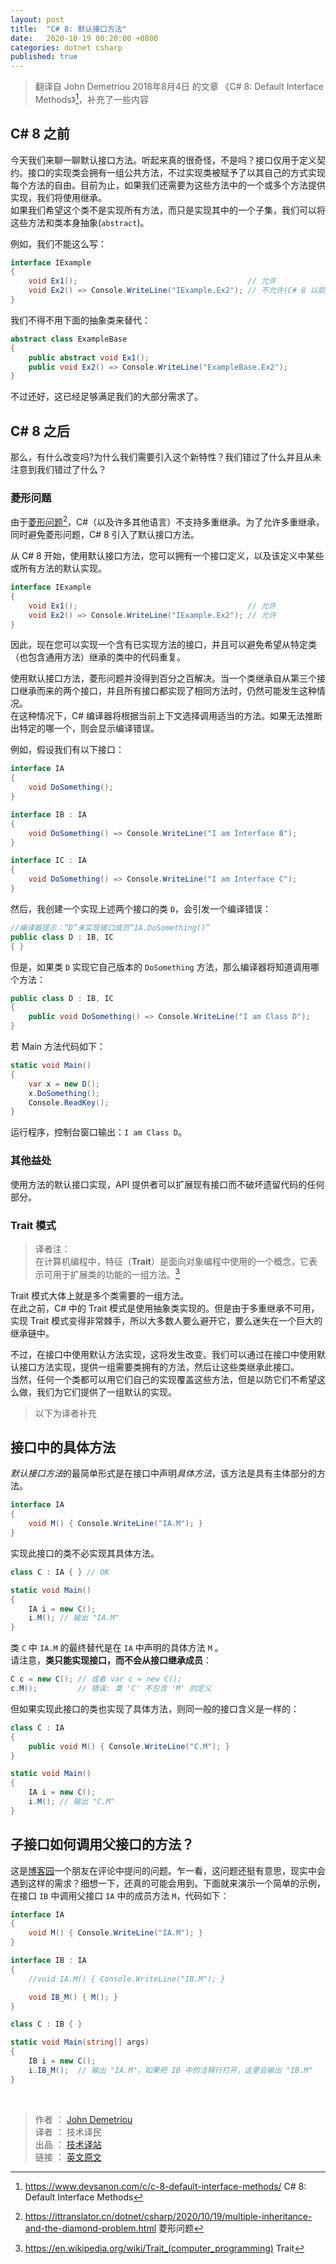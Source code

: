 ```yaml
---
layout: post
title:  "C# 8: 默认接口方法"
date:   2020-10-19 00:20:00 +0800
categories: dotnet csharp
published: true
---
```


> 翻译自 John Demetriou 2018年8月4日 的文章 《C# 8: Default Interface Methods》[^1]，补充了一些内容

[^1]: <https://www.devsanon.com/c/c-8-default-interface-methods/>   C# 8: Default Interface Methods

## C# 8 之前

今天我们来聊一聊默认接口方法。听起来真的很奇怪，不是吗？接口仅用于定义契约。接口的实现类会拥有一组公共方法，不过实现类被赋予了以其自己的方式实现每个方法的自由。目前为止，如果我们还需要为这些方法中的一个或多个方法提供实现，我们将使用继承。  
如果我们希望这个类不是实现所有方法，而只是实现其中的一个子集，我们可以将这些方法和类本身抽象(`abstract`)。

例如，我们不能这么写：

```csharp
interface IExample
{
    void Ex1();                                      // 允许
    void Ex2() => Console.WriteLine("IExample.Ex2"); // 不允许(C# 8 以前)
}
```

我们不得不用下面的抽象类来替代：

```csharp
abstract class ExampleBase
{
    public abstract void Ex1();
    public void Ex2() => Console.WriteLine("ExampleBase.Ex2");
}
```

不过还好，这已经足够满足我们的大部分需求了。

## C# 8 之后

那么，有什么改变吗?为什么我们需要引入这个新特性？我们错过了什么并且从未注意到我们错过了什么？  

### 菱形问题

由于[菱形问题](https://mp.weixin.qq.com/s/EZ_jIjT6hYFrhbJ9BZ7Amw)[^diamond]，C#（以及许多其他语言）不支持多重继承。为了允许多重继承，同时避免菱形问题，C# 8 引入了默认接口方法。

[^diamond]: <https://ittranslator.cn/dotnet/csharp/2020/10/19/multiple-inheritance-and-the-diamond-problem.html>  菱形问题

从 C# 8 开始，使用默认接口方法，您可以拥有一个接口定义，以及该定义中某些或所有方法的默认实现。

```csharp
interface IExample
{
    void Ex1();                                      // 允许
    void Ex2() => Console.WriteLine("IExample.Ex2"); // 允许
}
```

因此，现在您可以实现一个含有已实现方法的接口，并且可以避免希望从特定类（也包含通用方法）继承的类中的代码重复。  

使用默认接口方法，菱形问题并没得到百分之百解决。当一个类继承自从第三个接口继承而来的两个接口，并且所有接口都实现了相同方法时，仍然可能发生这种情况。  
在这种情况下，C# 编译器将根据当前上下文选择调用适当的方法。如果无法推断出特定的哪一个，则会显示编译错误。  

例如，假设我们有以下接口：

```csharp
interface IA
{
    void DoSomething();
}

interface IB : IA
{
    void DoSomething() => Console.WriteLine("I am Interface B");
}

interface IC : IA
{
    void DoSomething() => Console.WriteLine("I am Interface C");
}
```

然后，我创建一个实现上述两个接口的类 `D`，会引发一个编译错误：

```csharp
//编译器提示：“D”未实现接口成员“IA.DoSomething()”
public class D : IB, IC
{ }
```

但是，如果类 `D` 实现它自己版本的 `DoSomething` 方法，那么编译器将知道调用哪个方法：

```csharp
public class D : IB, IC
{
    public void DoSomething() => Console.WriteLine("I am Class D");
}
```

若 Main 方法代码如下：

```csharp
static void Main()
{
    var x = new D();
    x.DoSomething();
    Console.ReadKey();
}
```

运行程序，控制台窗口输出：`I am Class D`。

### 其他益处

使用方法的默认接口实现，API 提供者可以扩展现有接口而不破坏遗留代码的任何部分。

### Trait 模式

> 译者注：  
> 在计算机编程中，特征（**Trait**）是面向对象编程中使用的一个概念，它表示可用于扩展类的功能的一组方法。[^trait]

[^trait]: <https://en.wikipedia.org/wiki/Trait_(computer_programming)>  Trait  

Trait 模式大体上就是多个类需要的一组方法。  
在此之前，C# 中的 Trait 模式是使用抽象类实现的。但是由于多重继承不可用，实现 Trait 模式变得非常棘手，所以大多数人要么避开它，要么迷失在一个巨大的继承链中。

不过，在接口中使用默认方法实现，这将发生改变。我们可以通过在接口中使用默认接口方法实现，提供一组需要类拥有的方法，然后让这些类继承此接口。  
当然，任何一个类都可以用它们自己的实现覆盖这些方法，但是以防它们不希望这么做，我们为它们提供了一组默认的实现。

> 以下为译者补充

## 接口中的具体方法

*默认接口方法*的最简单形式是在接口中声明*具体方法*，该方法是具有主体部分的方法。

```csharp
interface IA
{
    void M() { Console.WriteLine("IA.M"); }
}
```

实现此接口的类不必实现其具体方法。

```csharp
class C : IA { } // OK

static void Main()
{
    IA i = new C();
    i.M(); // 输出 "IA.M"
}
```

类 `C` 中 `IA.M` 的最终替代是在 `IA` 中声明的具体方法 `M` 。  
请注意，**类只能实现接口，而不会从接口继承成员**：

```csharp
C c = new C(); // 或者 var c = new C();
c.M();         // 错误: 类 'C' 不包含 'M' 的定义
```

但如果实现此接口的类也实现了具体方法，则同一般的接口含义是一样的：

```csharp
class C : IA
{
    public void M() { Console.WriteLine("C.M"); }
}

static void Main()
{
    IA i = new C();
    i.M(); // 输出 "C.M"
}
```

## 子接口如何调用父接口的方法？

这是[博客园](https://www.cnblogs.com/ittranslator/p/13838092.html#4711421)一个朋友在评论中提问的问题。乍一看，这问题还挺有意思，现实中会遇到这样的需求？细想一下，还真的可能会用到。下面就来演示一个简单的示例，在接口 `IB` 中调用父接口 `IA` 中的成员方法 `M`，代码如下：

```csharp
interface IA
{
    void M() { Console.WriteLine("IA.M"); }
}

interface IB : IA
{
    //void IA.M() { Console.WriteLine("IB.M"); }

    void IB_M() { M(); }
}

class C : IB { }

static void Main(string[] args)
{
    IB i = new C();
    i.IB_M();  // 输出 "IA.M"，如果把 IB 中的注释行打开，这里会输出 "IB.M"
}
```

<br />

> 作者 ： [John Demetriou](https://www.devsanon.com/whoami/)  
> 译者 ： 技术译民  
> 出品 ： [技术译站](https://ittranslator.cn/)  
> 链接 ： [英文原文](https://www.devsanon.com/c/c-8-default-interface-methods/)
